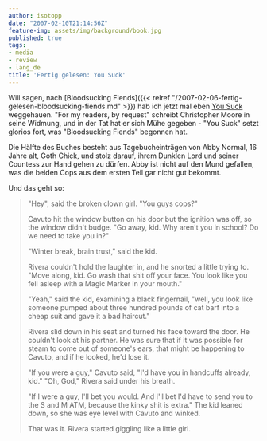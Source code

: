```yaml
---
author: isotopp
date: "2007-02-10T21:14:56Z"
feature-img: assets/img/background/book.jpg
published: true
tags:
- media
- review
- lang_de
title: 'Fertig gelesen: You Suck'
---
```


Will sagen, nach 
[Bloodsucking Fiends]({{< relref "/2007-02-06-fertig-gelesen-bloodsucking-fiends.md" >}})
hab ich jetzt mal eben 
[You Suck](http://www.amazon.de/Suck-Love-Story-Christopher-Moore/dp/0060590297)
weggehauen. 
"For my readers, by request" schreibt Christopher Moore in seine Widmung, und in der Tat hat er sich Mühe gegeben - "You Suck" setzt glorios fort, was "Bloodsucking Fiends" begonnen hat.

Die Hälfte des Buches besteht aus Tagebucheinträgen von Abby Normal, 16 Jahre alt, Goth Chick, und stolz darauf, ihrem Dunklen Lord und seiner Countess zur Hand gehen zu dürfen.
Abby ist nicht auf den Mund gefallen, was die beiden Cops aus dem ersten Teil gar nicht gut bekommt.

Und das geht so:

> "Hey", said the broken clown girl. 
> "You guys cops?"
> 
> Cavuto hit the window button on his door but the ignition was off, so the window didn't budge. 
> "Go away, kid. Why aren't you in school? Do we need to take you in?"
> 
> "Winter break, brain trust," said the kid.
> 
>  Rivera couldn't hold the laughter in, and he snorted a little trying to.
> "Move along, kid. 
> Go wash that shit off your face.
> You look like you fell asleep with a Magic Marker in your mouth."
> 
>  "Yeah," said the kid, examining a black fingernail, "well, you look like someone pumped about three hundred pounds of cat barf into a cheap suit and gave it a bad haircut."
> 
> Rivera slid down in his seat and turned his face toward the door.
> He couldn't look at his partner.
> He was sure that if it was possible for steam to come out of someone's ears, that might be happening to Cavuto, and if he looked, he'd lose it.
> 
> "If you were a guy," Cavuto said, "I'd have you in handcuffs already, kid."
> "Oh, God," Rivera said under his breath.
> 
> "If I were a guy, I'll bet you would.
> And I'll bet I'd have to send you to the S and M ATM, because the kinky shit is extra." The kid leaned down, so she was eye level with Cavuto and winked.
> 
>  That was it. Rivera started giggling like a little girl.
